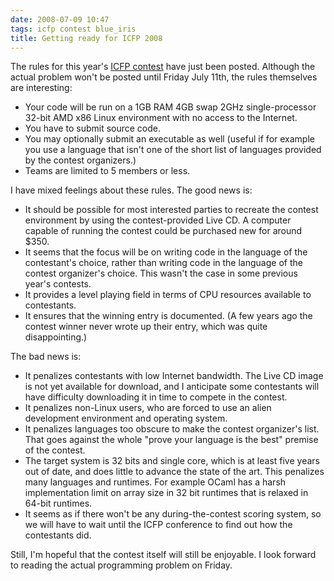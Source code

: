 ```yaml
---
date: 2008-07-09 10:47
tags: icfp contest blue_iris
title: Getting ready for ICFP 2008
---
```


The rules for this year's [ICFP contest](http://www.icfpcontest.org/) have
just been posted. Although the actual problem won't be posted until Friday
July 11th, the rules themselves are interesting:

* Your code will be run on a 1GB RAM 4GB swap 2GHz single-processor 32-bit AMD x86 Linux environment with no access to the Internet.
* You have to submit source code.
* You may optionally submit an executable as well (useful if for example you use a language that isn't one of the short list of languages provided by the contest organizers.)
* Teams are limited to 5 members or less.

I have mixed feelings about these rules. The good news is:

* It should be possible for most interested parties to recreate the contest environment by using the contest-provided Live CD. A computer capable of running the contest could be purchased new for around $350.
* It seems that the focus will be on writing code in the language of the contestant's choice, rather than writing code in the language of the contest organizer's choice. This wasn't the case in some previous year's contests.
* It provides a level playing field in terms of CPU resources available to contestants.
* It ensures that the winning entry is documented. (A few years ago the contest winner never wrote up their entry, which was quite disappointing.)

The bad news is:

* It penalizes contestants with low Internet bandwidth. The Live CD image is not yet available for download, and I anticipate some contestants will have difficulty downloading it in time to compete in the contest.
* It penalizes non-Linux users, who are forced to use an alien development environment and operating system.
* It penalizes languages too obscure to make the contest organizer's list. That goes against the whole "prove your language is the best" premise of the contest.
* The target system is 32 bits and single core, which is at least five years out of date, and does little to advance the state of the art. This penalizes many languages and runtimes. For example OCaml has a harsh implementation limit on array size in 32 bit runtimes that is relaxed in 64-bit runtimes.
* It seems as if there won't be any during-the-contest scoring system, so we will have to wait until the ICFP conference to find out how the contestants did.

Still, I'm hopeful that the contest itself will still be enjoyable. I look
forward to reading the actual programming problem on Friday.
